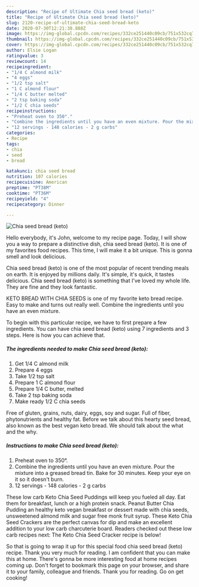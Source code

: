 ```yaml
---
description: "Recipe of Ultimate Chia seed bread (keto)"
title: "Recipe of Ultimate Chia seed bread (keto)"
slug: 2120-recipe-of-ultimate-chia-seed-bread-keto
date: 2020-07-30T12:21:38.888Z
image: https://img-global.cpcdn.com/recipes/332ce251440c09cb/751x532cq70/chia-seed-bread-keto-recipe-main-photo.jpg
thumbnail: https://img-global.cpcdn.com/recipes/332ce251440c09cb/751x532cq70/chia-seed-bread-keto-recipe-main-photo.jpg
cover: https://img-global.cpcdn.com/recipes/332ce251440c09cb/751x532cq70/chia-seed-bread-keto-recipe-main-photo.jpg
author: Elsie Logan
ratingvalue: 3
reviewcount: 14
recipeingredient:
- "1/4 C almond milk"
- "4 eggs"
- "1/2 tsp salt"
- "1 C almond flour"
- "1/4 C butter melted"
- "2 tsp baking soda"
- "1/2 C chia seeds"
recipeinstructions:
- "Preheat oven to 350°."
- "Combine the ingredients until you have an even mixture. Pour the mixture into a greased bread tin. Bake for 30 minutes. Keep your eye on it so it doesn&#39;t burn."
- "12 servings - 148 calories - 2 g carbs"
categories:
- Recipe
tags:
- chia
- seed
- bread

katakunci: chia seed bread 
nutrition: 107 calories
recipecuisine: American
preptime: "PT38M"
cooktime: "PT36M"
recipeyield: "4"
recipecategory: Dinner

---
```



![Chia seed bread (keto)](https://img-global.cpcdn.com/recipes/332ce251440c09cb/751x532cq70/chia-seed-bread-keto-recipe-main-photo.jpg)

Hello everybody, it's John, welcome to my recipe page. Today, I will show you a way to prepare a distinctive dish, chia seed bread (keto). It is one of my favorites food recipes. This time, I will make it a bit unique. This is gonna smell and look delicious.

Chia seed bread (keto) is one of the most popular of recent trending meals on earth. It is enjoyed by millions daily. It's simple, it's quick, it tastes delicious. Chia seed bread (keto) is something that I've loved my whole life. They are fine and they look fantastic.

KETO BREAD WITH CHIA SEEDS is one of my favorite keto bread recipe. Easy to make and turns out really well. Combine the ingredients until you have an even mixture.


To begin with this particular recipe, we have to first prepare a few ingredients. You can have chia seed bread (keto) using 7 ingredients and 3 steps. Here is how you can achieve that.

<!--inarticleads1-->

##### The ingredients needed to make Chia seed bread (keto):

1. Get 1/4 C almond milk
1. Prepare 4 eggs
1. Take 1/2 tsp salt
1. Prepare 1 C almond flour
1. Prepare 1/4 C butter, melted
1. Take 2 tsp baking soda
1. Make ready 1/2 C chia seeds


Free of gluten, grains, nuts, dairy, eggs, soy and sugar. Full of fiber, phytonutrients and healthy fat. Before we talk about this hearty seed bread, also known as the best vegan keto bread. We should talk about the what and the why. 

<!--inarticleads2-->

##### Instructions to make Chia seed bread (keto):

1. Preheat oven to 350°.
1. Combine the ingredients until you have an even mixture. Pour the mixture into a greased bread tin. Bake for 30 minutes. Keep your eye on it so it doesn&#39;t burn.
1. 12 servings - 148 calories - 2 g carbs


These low carb Keto Chia Seed Puddings will keep you fueled all day. Eat them for breakfast, lunch or a high protein snack. Peanut Butter Chia Pudding an healthy keto vegan breakfast or dessert made with chia seeds, unsweetened almond milk and sugar free monk fruit syrup. These Keto Chia Seed Crackers are the perfect canvas for dip and make an excellent addition to your low carb charcuterie board. Readers checked out these low carb recipes next: The Keto Chia Seed Cracker recipe is below! 

So that is going to wrap it up for this special food chia seed bread (keto) recipe. Thank you very much for reading. I am confident that you can make this at home. There's gonna be more interesting food at home recipes coming up. Don't forget to bookmark this page on your browser, and share it to your family, colleague and friends. Thank you for reading. Go on get cooking!
